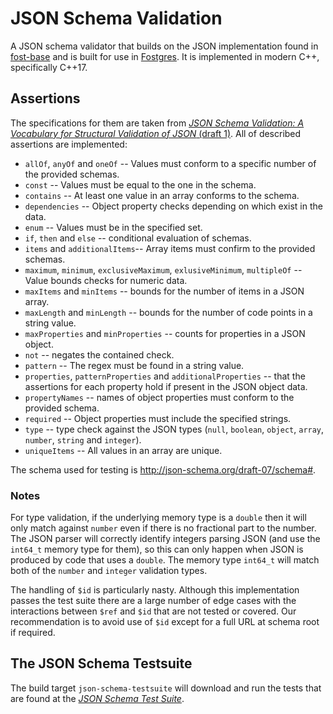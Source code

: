 # JSON Schema Validation


A JSON schema validator that builds on the JSON implementation found in [fost-base](https://github.com/KayEss/fost-base) and is built for use in [Fostgres](https://github.com/KayEss/fostgres). It is implemented in modern C++, specifically C++17.


## Assertions

The specifications for them are taken from [_JSON Schema Validation: A Vocabulary for Structural Validation of JSON_ (draft 1)](https://www.ietf.org/id/draft-handrews-json-schema-validation-01.txt). All of described assertions are implemented:

* `allOf`, `anyOf` and `oneOf` -- Values must conform to a specific number of the provided schemas.
* `const` -- Values must be equal to the one in the schema.
* `contains` -- At least one value in an array conforms to the schema.
* `dependencies` -- Object property checks depending on which exist in the data.
* `enum` -- Values must be in the specified set.
* `if`, `then` and `else` -- conditional evaluation of schemas.
* `items` and `additionalItems`-- Array items must confirm to the provided schemas.
* `maximum`, `minimum`, `exclusiveMaximum`, `exlusiveMinimum`, `multipleOf` -- Value bounds checks for numeric data.
* `maxItems` and `minItems` -- bounds for the number of items in a JSON array.
* `maxLength` and `minLength` -- bounds for the number of code points in a string value.
* `maxProperties` and `minProperties` -- counts for properties in a JSON object.
* `not` -- negates the contained check.
* `pattern` -- The regex must be found in a string value.
* `properties`, `patternProperties` and `additionalProperties` -- that the assertions for each property hold if present in the JSON object data.
* `propertyNames` -- names of object properties must conform to the provided schema.
* `required` -- Object properties must include the specified strings.
* `type` -- type check against the JSON types (`null`, `boolean`, `object`, `array`, `number`, `string` and `integer`).
* `uniqueItems` -- All values in an array are unique.

The schema used for testing is <http://json-schema.org/draft-07/schema#>.


### Notes

For type validation, if the underlying memory type is a `double` then it will only match against `number` even if there is no fractional part to the number. The JSON parser will correctly identify integers parsing JSON (and use the `int64_t` memory type for them), so this can only happen when JSON is produced by code that uses a `double`. The memory type `int64_t` will match both of the `number` and `integer` validation types.

The handling of `$id` is particularly nasty. Although this implementation passes the test suite there are a large number of edge cases with the interactions between `$ref` and `$id` that are not tested or covered. Our recommendation is to avoid use of `$id` except for a full URL at schema root if required.


## The JSON Schema Testsuite

The build target `json-schema-testsuite` will download and run the tests that are found at the [_JSON Schema Test Suite_](https://github.com/json-schema-org/JSON-Schema-Test-Suite/tree/master/tests/draft7).


